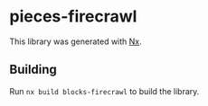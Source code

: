 # pieces-firecrawl

This library was generated with [Nx](https://nx.dev).

## Building

Run `nx build blocks-firecrawl` to build the library.

